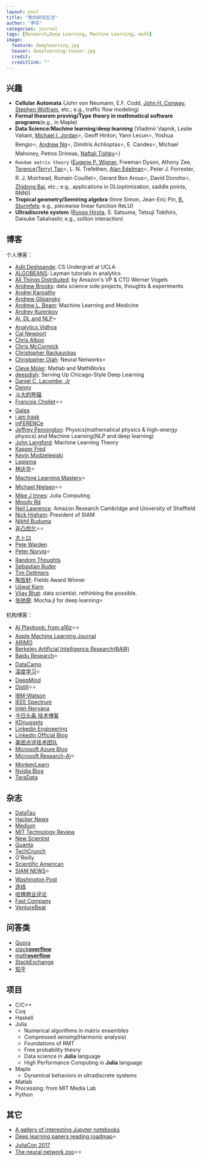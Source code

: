 ```yaml
---
layout: post
title: "我的研究生活"
author: "李军"
categories: journal
tags: [Research,Deep Learning, Machine Learning, math]
image:
  feature: deeplearning.jpg
  teaser: deeplearning-teaser.jpg
  credit:
  creditlink: ""
---
```


## 兴趣

* <b>Cellular Automata</b> (John von Neumann, E.F. Codd, <u>John H. Conway</u>, <u>Stephen Wolfram</u>, etc.; e.g., traffic flow modeling)
* <b>Formal theorem proving/Type theory in mathmatical software programs</b>(e.g., in Maple)
* <b>Data Science</b>/<b>Machine learning</b>/<b>deep learning</b> (Vladimir Vapnik, Leslie Valiant, <u>Michael I. Jordan</u>⭐️, Geoff Hinton, Yann Lecun⭐️, Yoshua Bengio⭐️, <u>Andrew Ng</u>⭐️, Dimitris Achlioptas⭐️, E. Candes⭐️, Michael Mahoney, Petros Drineas, <u>Naftali Tishby</u>⭐️)
* `Random matrix theory` (<u>Eugene P. Wigner</u>, Freeman Dyson, Athony Zee, <u>Terence(Terry) Tao</u>⭐️, L. N. Trefethen, <u>Alan Edelman</u>⭐️, Peter J. Forrester, R. J. Muirhead, Romain Couillet⭐️, Gerard Ben Arous⭐️, David Donoho⭐️, <u>Zhidong Bai</u>, etc.; e.g., applications in DL(optimization, saddle points, RNN))
* <b>Tropical geometry/Semiring algebra</b> (Imre Simon, Jean-Eric Pin, <u>B. Sturmfels</u>; e.g., piecewise linear function ReLU)
* <b>Ultradiscrete system</b> (<u>Ryogo Hirota</u>, S. Satsuma, Tetsuji Tokihiro, Daisuke Takahashi; e.g., soliton interaction)

## 博客

个人博客：

* [Adit Deshpande](https://adeshpande3.github.io): CS Undergrad at UCLA
* [ALGOBEANS](https://algobeans.com/all-posts/): Layman tutorials in analytics
* [All Things Distributed](http://www.allthingsdistributed.com): by Amazon's VP & CTO Werner Vogels
* [Andrew Brooks](http://brooksandrew.github.io/simpleblog/): data science side projects, thoughts & experiments
* [Andrej Karpathy](http://karpathy.github.io)
* [Andrew Gibiansky](http://andrew.gibiansky.com)
* [Andrew L. Beam](http://beamandrew.github.io/index.html): Machine Learning and Medicine
* [Andrey Kurenkov](http://www.andreykurenkov.com/writing/)
* [AI, DL and NLP](http://www.wildml.com)⭐️
* [Analytics Vidhya](https://www.analyticsvidhya.com/blog/)
* [Cal Newport](http://calnewport.com)
* [Chris Albon](https://chrisalbon.com)
* [Chris McCormick](http://mccormickml.com)
* [Christopher Rackauckas](http://www.stochasticlifestyle.com)
* [Christopher Olah](http://colah.github.io): Neural Networks⭐️
* [Cleve Moler](https://blogs.mathworks.com/cleve/): Matlab and MathWorks
* [deepdish](http://deepdish.io): Serving Up Chicago-Style Deep Learning
* [Daniel C. Lacombe, Jr](http://dlacombejr.github.io)
* [Denny](http://blog.dennybritz.com)
* [斗大的熊猫](http://blog.topspeedsnail.com)
* [Francois Chollet](https://blog.keras.io/index.html)⭐️⭐️
* [Galea](https://galeascience.wordpress.com)
* [i am trask](http://iamtrask.github.io)
* [inFERENCe](http://www.inference.vc)
* [Jeffrey Pennington](https://nlp.stanford.edu/~jpennin/): Physics(mathematical physics & high-energy physics) and Machine Learning(NLP and deep learning)
* [John Langford](http://hunch.net): Machine Learning Theory
* [Kasper Fred](https://kasperfred.com)
* [Kevin Modzelewski](http://blog.kevmod.com)
* [Lepisma](https://lepisma.github.io/archive/)
* [林达华](https://dahuasky.wordpress.com)⭐️
* [Machine Learning Mastery](https://machinelearningmastery.com/blog/)⭐️
* [Michael Nielsen](http://michaelnielsen.org)⭐️⭐️
* [Mike J Innes](http://mikeinnes.github.io): Julia Computing
* [Moody Rd](http://blog.mrtz.org)
* [Neil Lawrence](http://inverseprobability.com/blog): Amazon Research Cambridge and University of Sheffield
* [Nick Higham](https://nickhigham.wordpress.com): President of SIAM
* [Nikhil Buduma](http://nikhilbuduma.com)
* [非凸优化](http://www.offconvex.org)⭐️⭐️
* [大トロ](http://blog.otoro.net)
* [Pete Warden](https://petewarden.com)
* [Peter Norvig](http://norvig.com)⭐️
* [Random Thoughts](http://rt.dgyblog.com/ref/ref-learning-deep-learning.html)
* [Sebastian Ruder](http://ruder.io/#open)
* [Tim Dettmers](http://timdettmers.com)
* [陶哲轩](https://terrytao.wordpress.com): Fields Award Winner
* [Ujjwal Karn](https://ujjwalkarn.me/blog/)
* [Vijay Bhat](https://vijaybhat.com): data scientist. rethinking the possible.
* [张驰原](http://blog.pluskid.org/?page_id=683): Mocha.jl for deep learning⭐️

机构博客：

* [AI Playbook: from a16z](http://aiplaybook.a16z.com)⭐️⭐️
* [Apple Machine Learning Journal](https://machinelearning.apple.com)
* [ARIMO](https://arimo.com/blog/)
* [Berkeley Artificial Intelligence Research(BAIR)](http://bair.berkeley.edu/blog/)
* [Baidu Research](research.baidu.com)⭐️
* [DataCamp](https://www.datacamp.com/community/blog)
* [深度学习](http://deeplearning.net/reading-list/)⭐️
* [DeepMind](https://deepmind.com/blog/)
* [Distill](https://distill.pub)⭐️⭐️
* [IBM-Watson](https://developer.ibm.com/clouddataservices/blog/#)
* [IEEE Spectrum](https://spectrum.ieee.org)
* [Intel-Nervana](https://www.intelnervana.com/blog/)
* [今日头条 技术博客](https://techblog.toutiao.com)
* [KDnuggets](https://www.kdnuggets.com)
* [Linkedin Engineering](https://engineering.linkedin.com)
* [Linkedin Official Blog](https://blog.linkedin.com)
* [美团点评技术团队](https://tech.meituan.com)
* [Microsoft Azure Blog](https://azure.microsoft.com/en-us/blog/)
* [Microsoft Research-AI](https://blogs.microsoft.com/ai/)⭐️
* [MonkeyLearn](https://monkeylearn.com/blog/)
* [Nvidia Blog](https://devblogs.nvidia.com/parallelforall/)
* [TeraData](http://www.teradata.com/blogs)

## 杂志

* [DataTau](http://www.datatau.com)
* [Hacker News](https://news.ycombinator.com)
* [Medium](https://medium.com)
* [MIT Technology Review](https://www.technologyreview.com)
* [New Scientist](https://www.newscientist.com)
* [Quanta](https://www.quantamagazine.org)
* [TechCrunch](https://techcrunch.com)
* O'Reilly
* [Scientific American](https://www.scientificamerican.com)
* [SIAM NEWS](https://sinews.siam.org)⭐️
* [Washington Post](https://www.washingtonpost.com)
* [连线](https://www.wired.com/category/magazine/)
* [哈佛商业评论](https://hbr.org)
* [Fast Company](https://www.fastcompany.com)
* [VentureBeat](https://venturebeat.com)

## 问答类

* [Quora](https://www.quora.com)
* [stack**overflow**](https://stackoverflow.com)
* [math**overflow**](https://mathoverflow.net)
* [StackExchange](https://stackexchange.com)
* [知乎](https://www.zhihu.com)

## 项目

* C/C++
* Coq
* Haskell
* Julia
  * Numerical algorithms in matrix ensembles
  * Compressed sensing(Harmonic analysis)
  * Foundations of RMT
  * Free probability theory
  * Data science in **Julia** language
  * High Performance Computing in **Julia** language
* Maple
  * Dynamical behaviors in ultradiscrete systems
* Matlab
* Processing: from MIT Media Lab
* Python


## 其它

* [A gallery of interesting Jupyter notebooks](https://github.com/jupyter/jupyter/wiki/A-gallery-of-interesting-Jupyter-Notebooks)
* [Deep learning papers reading roadmap](https://github.com/songrotek/Deep-Learning-Papers-Reading-Roadmap)⭐️
* [JuliaCon 2017](http://juliacon.org/2017/talks#workshop-2)
* [The neural network zoo](http://www.asimovinstitute.org/neural-network-zoo/)⭐️⭐️

